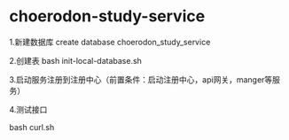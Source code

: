 # choerodon-study-service
1.新建数据库
create database choerodon_study_service


2.创建表
bash init-local-database.sh

3.启动服务注册到注册中心（前置条件：启动注册中心，api网关，manger等服务）

4.测试接口

   bash curl.sh

